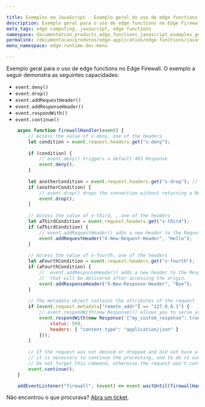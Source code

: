 ```yaml
---

title: Exemplos em JavaScript - Exemplo geral do uso de edge functions no Edge Firewall
description: Exemplo geral para o uso de edge functions no Edge Firewall.
meta_tags: edge computing, javascript, edge functions
namespace: documentation_products_edge_functions_javascript_examples_general_firewall_example
permalink: /documentacao/produtos/edge-application/edge-functions/javascript-examples/general-firewall-example/
menu_namespace: edge-runtime-doc-menu

---
```


Exemplo geral para o uso de edge functions no Edge Firewall. O exemplo a seguir demonstra as seguintes capacidades:

- `event.deny()`
- `event.drop()`
- `event.addRequestHeader()`
- `event.addResponseHeader()`
- `event.respondWith()`
- `event.continue()`

```javascript
    async function firewallHandler(event) {
        // Access the value of x-deny, one of the headers
        let condition = event.request.headers.get("x-deny");
    
        if (condition) {
            // event.deny() triggers a default 403 Response
            event.deny();
        }
    
        let anotherCondition = event.request.headers.get("x-drop"); // Access the value of x-drop, , one of the headers
        if (anotherCondition) {
            // event.drop() drops the connection without returning a Response
            event.drop();
        }
    
        // Access the value of x-third, , one of the headers
        let aThirdCondition = event.request.headers.get("x-third");
        if (aThirdCondition) {
            // event.addRequestHeader() adds a new header to the Request object, passing key:"value".
            event.addRequestHeader("X-New-Request-Header", "Hello");
        }
    
        // Access the value of x-fourth, one of the headers
        let aFourthCondition = event.request.headers.get("x-fourth");
        if (aFourthCondition) {
            //  event.addResponseHeader() adds a new header to the Response object
            //  that will be delivered after accessing the origin. 
            event.addResponseHeader("X-New-Response-Header", "Bye");
        }
    
        // The metadata object contains the attributes of the request
        if (event.request.metadata["remote_addr"] == "127.0.0.1") {
            // event.respondWith(new Response()) allows you to serve your own Response
            event.respondWith(new Response('{"my_custom_response": true}', {
                status: 599,
                headers: { "content-type": "application/json" }
            }));
        }
    
        // If the request was not denied or dropped and did not have a Response returned,
        // it is necessary to continue the processing, and to do so use use -> event.continue()
        // Do not forget this command, otherwise the request won't continue!
        event.continue();
    }

    addEventListener("firewall", (event) => event.waitUntil(firewallHandler(event)));
```


Não encontrou o que procurava? [Abra um ticket](https://tickets.azion.com/pt-BR/support/login/).
